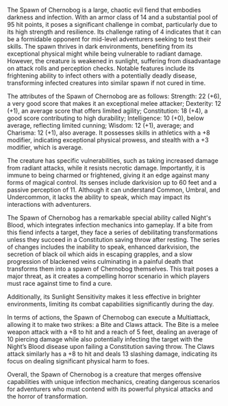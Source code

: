 The Spawn of Chernobog is a large, chaotic evil fiend that embodies darkness and infection. With an armor class of 14 and a substantial pool of 95 hit points, it poses a significant challenge in combat, particularly due to its high strength and resilience. Its challenge rating of 4 indicates that it can be a formidable opponent for mid-level adventurers seeking to test their skills. The spawn thrives in dark environments, benefiting from its exceptional physical might while being vulnerable to radiant damage. However, the creature is weakened in sunlight, suffering from disadvantage on attack rolls and perception checks. Notable features include its frightening ability to infect others with a potentially deadly disease, transforming infected creatures into similar spawn if not cured in time.

The attributes of the Spawn of Chernobog are as follows: Strength: 22 (+6), a very good score that makes it an exceptional melee attacker; Dexterity: 12 (+1), an average score that offers limited agility; Constitution: 18 (+4), a good score contributing to high durability; Intelligence: 10 (+0), below average, reflecting limited cunning; Wisdom: 12 (+1), average; and Charisma: 12 (+1), also average. It possesses skills in athletics with a +8 modifier, indicating exceptional physical prowess, and stealth with a +3 modifier, which is average.

The creature has specific vulnerabilities, such as taking increased damage from radiant attacks, while it resists necrotic damage. Importantly, it is immune to being charmed or frightened, giving it an edge against many forms of magical control. Its senses include darkvision up to 60 feet and a passive perception of 11. Although it can understand Common, Umbral, and Undercommon, it lacks the ability to speak, which may impact its interactions with adventurers.

The Spawn of Chernobog has a remarkable special ability called Night's Blood, which integrates infection mechanics into gameplay. If a bite from this fiend infects a target, they face a series of debilitating transformations unless they succeed in a Constitution saving throw after resting. The series of changes includes the inability to speak, enhanced darkvision, the secretion of black oil which aids in escaping grapples, and a slow progression of blackened veins culminating in a painful death that transforms them into a spawn of Chernobog themselves. This trait poses a major threat, as it creates a compelling horror scenario in which players must race against time to find a cure.

Additionally, its Sunlight Sensitivity makes it less effective in brighter environments, limiting its combat capabilities significantly during the day.

In terms of actions, the Spawn of Chernobog can execute a Multiattack, allowing it to make two strikes: a Bite and Claws attack. The Bite is a melee weapon attack with a +8 to hit and a reach of 5 feet, dealing an average of 10 piercing damage while also potentially infecting the target with the Night’s Blood disease upon failing a Constitution saving throw. The Claws attack similarly has a +8 to hit and deals 13 slashing damage, indicating its focus on dealing significant physical harm to foes.

Overall, the Spawn of Chernobog is a creature that merges offensive capabilities with unique infection mechanics, creating dangerous scenarios for adventurers who must contend with its powerful physical attacks and the horror of transformation.